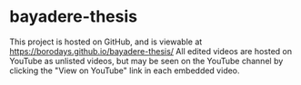 # bayadere-thesis
This project is hosted on GitHub, and is viewable at https://borodays.github.io/bayadere-thesis/
All edited videos are hosted on YouTube as unlisted videos, but may be seen on the YouTube channel by clicking the "View on YouTube" link in each embedded video.